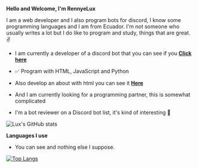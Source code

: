</html>
<b><p class="anchor">Hello and Welcome, I'm RennyeLux</p></b>

</body

<p class="center">I am a web developer and I also program bots for discord, I know some programming languages and I am from Ecuador. I'm not someone who usually writes a lot but I do like to program and study, things that are great. ✌</p>

- I am currently a developer of a discord bot that you can see if you **[Click here](https://bit.ly/Kiwwibot)**

- ✅ Program with HTML, JavaScript and Python

- Also develop an about with html you can see it **[Here](https://aboutme.spaceylux.repl.co/)**

- And I am currently looking for a programming partner, this is somewhat complicated

- I'm a bot reviewer on a Discord bot list, it's kind of interesting 🔎

![Lux's GitHub stats](https://github-readme-stats.vercel.app/api?username=rennyelux&theme=tokyonight&show_icons=true)

<b><p class="anchor">Languages I use</p></b>

- You can see and nothing else I suppose.

[![Top Langs](https://github-readme-stats.vercel.app/api/top-langs/?username=rennyelux&theme=tokyonight&layout=compact)](https://github.com/anuraghazra/github-readme-stats)

  
  </html>


